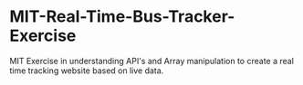 # MIT-Real-Time-Bus-Tracker-Exercise
MIT Exercise in understanding API's and Array manipulation to create a real time tracking website based on live data. 

